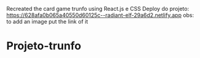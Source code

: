Recreated the card game trunfo using React.js e CSS 
Deploy do projeto:
https://628afa0b065a40550d60125c--radiant-elf-29a6d2.netlify.app
obs: to add an image put the link of it

# Projeto-trunfo
